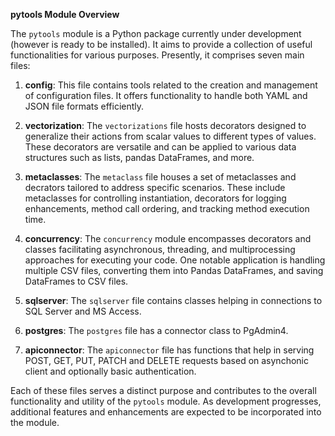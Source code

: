 **pytools Module Overview**

The `pytools` module is a Python package currently under development (however is ready to be installed). It aims to provide a collection of useful functionalities for various purposes. Presently, it comprises seven main files:

1. **config**: This file contains tools related to the creation and management of configuration files. It offers functionality to handle both YAML and JSON file formats efficiently.

2. **vectorization**: The `vectorizations` file hosts decorators designed to generalize their actions from scalar values to different types of values. These decorators are versatile and can be applied to various data structures such as lists, pandas DataFrames, and more.

3. **metaclasses**: The `metaclass` file houses a set of metaclasses and decrators tailored to address specific scenarios. These include metaclasses for controlling instantiation, decorators for logging enhancements, method call ordering, and tracking method execution time.
   
4. **concurrency**: The `concurrency` module encompasses decorators and classes facilitating asynchronous, threading, and multiprocessing approaches for executing your code. One notable application is handling multiple CSV files, converting them into Pandas DataFrames, and saving DataFrames to CSV files.

5.  **sqlserver**: The `sqlserver` file contains classes helping in connections to SQL Server and MS Access.

6.  **postgres**: The `postgres` file has a connector class to PgAdmin4.

7.  **apiconnector**: The `apiconnector` file has functions that help in serving POST, GET, PUT, PATCH and DELETE requests based on asynchonic client and optionally basic authentication.  

Each of these files serves a distinct purpose and contributes to the overall functionality and utility of the `pytools` module. As development progresses, additional features and enhancements are expected to be incorporated into the module.
